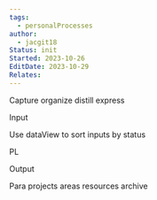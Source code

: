 ```yaml
---
tags:
  - personalProcesses
author:
  - jacgit18
Status: init
Started: 2023-10-26
EditDate: 2023-10-29
Relates:
---
```


Capture organize distill express

  
Input  
  
Use dataView to sort inputs by status  
  
  
PL  
  
  
Output  
  
Para projects areas resources archive 






